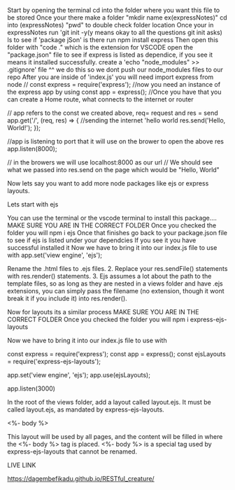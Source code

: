 Start by opening the terminal 
cd into the folder where you want this file to be stored
Once your there make a folder "mkdir name ex(expressNotes)"
cd into (expressNotes)
"pwd" to double check folder location
Once your in expressNotes run 'git init -y(y means okay to all the questions git init asks)
ls to see if 'package jSon' is there
run npm install express 
Then open this folder with "code ." which is the extension for VSCODE 
open the "package.json" file to see if express is listed as dependice, if you see it means it installed successfully.
create a 'echo "node_modules" >> .gitignore' file
^^ we do this so we dont push our node_modules files to our repo
After you are inside of 'index.js' you will need import express from node
//
const express = require('express');
//now you need an instance of the express app by using 
const app = express();
//Once you have that you can create a Home route, what connects to the internet or router 

// app refers to the const we created above, req= request and res = send
app.get('/', (req, res) => {
    //sending the internet 'hello world
    res.send('Hello, World!');
});

//app is listening to port that it will use on the brower to open the above res
app.listen(8000);

// in the browers we will use localhost:8000 as our url
// We should see what we passed into res.send on the page which would be "Hello, World"

Now lets say you want to add more node packages like ejs or express layouts. 
 
Lets start with ejs 

You can use the terminal or the vscode terminal to install this package....
MAKE SURE YOU ARE IN THE CORRECT FOLDER 
Once you checked the folder you will 
npm i ejs
Once that finishes go back to your package.json file to see if ejs is listed under your dependcies
If you see it you have successful installed it
Now we have to bring it into our index.js file to use with
app.set('view engine', 'ejs');

Rename the .html files to .ejs files.
2. Replace your res.sendFile(<absolute path>) statements with res.render(<file name>) statements.
3. Ejs assumes a lot about the path to the template files, so as long as they are nested in a views folder and have .ejs extensions, you can simply pass the filename (no extension, though it wont break it if you include it) into res.render().

Now for layouts its a similar process 
MAKE SURE YOU ARE IN THE CORRECT FOLDER 
Once you checked the folder you will 
npm i express-ejs-layouts

Now we have to bring it into our index.js file to use with

const express = require('express');
const app = express();
const ejsLayouts = require('express-ejs-layouts');

app.set('view engine', 'ejs');
app.use(ejsLayouts);

app.listen(3000)

In the root of the views folder, add a layout called layout.ejs. It must be called layout.ejs, as mandated by express-ejs-layouts.

<!DOCTYPE html>
<html>
<head>
  <title>Love It or Leave It</title>
</head>
<body>
  <%- body %> 

  This layout will be used by all pages, and the content will be filled in where the <%- body %> tag is placed. <%- body %> is a special tag used by express-ejs-layouts that cannot be renamed.
</body>
</html>

LIVE LINK

https://dagembefikadu.github.io/RESTful_creature/